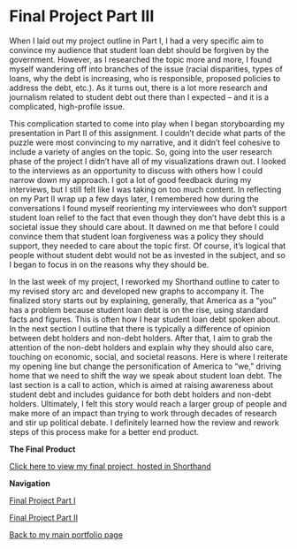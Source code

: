# Final Project Part III

When I laid out my project outline in Part I, I had a very specific aim to convince my audience that student loan debt should be forgiven by the government. However, as I researched the topic more and more, I found myself wandering off into branches of the issue (racial disparities, types of loans, why the debt is increasing, who is responsible, proposed policies to address the debt, etc.). As it turns out, there is a lot more research and journalism related to student debt out there than I expected – and it is a complicated, high-profile issue.

This complication started to come into play when I began storyboarding my presentation in Part II of this assignment. I couldn’t decide what parts of the puzzle were most convincing to my narrative, and it didn’t feel cohesive to include a variety of angles on the topic. So, going into the user research phase of the project I didn’t have all of my visualizations drawn out. I looked to the interviews as an opportunity to discuss with others how I could narrow down my approach. I got a lot of good feedback during my interviews, but I still felt like I was taking on too much content. In reflecting on my Part II wrap up a few days later, I remembered how during the conversations I found myself reorienting my interviewees who don’t support student loan relief to the fact that even though they don’t have debt this is a societal issue they should care about. It dawned on me that before I could convince them that student loan forgiveness was a policy they should support, they needed to care about the topic first. Of course, it’s logical that people without student debt would not be as invested in the subject, and so I began to focus in on the reasons why they should be. 

In the last week of my project, I reworked my Shorthand outline to cater to my revised story arc and developed new graphs to accompany it. The finalized story starts out by explaining, generally, that America as a “you” has a problem because student loan debt is on the rise, using standard facts and figures. This is often how I hear student loan debt spoken about. In the next section I outline that there is typically a difference of opinion between debt holders and non-debt holders. After that, I aim to grab the attention of the non-debt holders and explain why they should also care, touching on economic, social, and societal reasons. Here is where I reiterate my opening line but change the personification of America to “we,” driving home that we need to shift the way we speak about student loan debt. The last section is a call to action, which is aimed at raising awareness about student debt and includes guidance for both debt holders and non-debt holders. Ultimately, I felt this story would reach a larger group of people and make more of an impact than trying to work through decades of research and stir up political debate. I definitely learned how the review and rework steps of this process make for a better end product.


**The Final Product**

[Click here to view my final project, hosted in Shorthand](https://preview.shorthand.com/DWTE3UDFnPrlG0mM)



**Navigation**

[Final Project Part I](/final_project_Kelsey.md)

[Final Project Part II](/final_project2_Kelsey.md)

[Back to my main portfolio page](https://kemulka.github.io/portfolio/)
